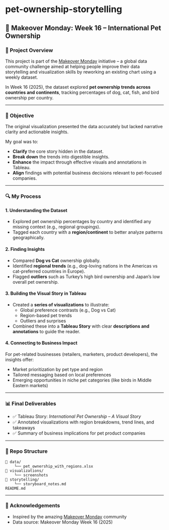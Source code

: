 # pet-ownership-storytelling

## 🐾 Makeover Monday: Week 16 – International Pet Ownership

### 🤝 Project Overview

This project is part of the [Makeover Monday](https://www.makeovermonday.co.uk/) initiative – a global data community challenge aimed at helping people improve their data storytelling and visualization skills by reworking an existing chart using a weekly dataset.

In Week 16 (2025), the dataset explored **pet ownership trends across countries and continents**, tracking percentages of dog, cat, fish, and bird ownership per country.

---

### 🌟 Objective

The original visualization presented the data accurately but lacked narrative clarity and actionable insights.

My goal was to:

- **Clarify** the core story hidden in the dataset.
- **Break down** the trends into digestible insights.
- **Enhance** the impact through effective visuals and annotations in Tableau.
- **Align** findings with potential business decisions relevant to pet-focused companies.

---

### 🔍 My Process

#### 1. **Understanding the Dataset**

- Explored pet ownership percentages by country and identified any missing context (e.g., regional groupings).
- Tagged each country with a **region/continent** to better analyze patterns geographically.

#### 2. **Finding Insights**

- Compared **Dog vs Cat** ownership globally.
- Identified **regional trends** (e.g., dog-loving nations in the Americas vs cat-preferred countries in Europe).
- Flagged **outliers** such as Turkey’s high bird ownership and Japan’s low overall pet ownership.

#### 3. **Building the Visual Story in Tableau**

- Created a **series of visualizations** to illustrate:
  - Global preference contrasts (e.g., Dog vs Cat)
  - Region-based pet trends
  - Outliers and surprises
- Combined these into a **Tableau Story** with clear **descriptions and annotations** to guide the reader.

#### 4. **Connecting to Business Impact**

For pet-related businesses (retailers, marketers, product developers), the insights offer:

- Market prioritization by pet type and region
- Tailored messaging based on local preferences
- Emerging opportunities in niche pet categories (like birds in Middle Eastern markets)

---

### 📊 Final Deliverables

- ✅ Tableau Story: *International Pet Ownership – A Visual Story*
- ✅ Annotated visualizations with region breakdowns, trend lines, and takeaways
- ✅ Summary of business implications for pet product companies

---

### 📁 Repo Structure

```
📁 data/
    └── pet_ownership_with_regions.xlsx
📁 visualizations/
    └── screenshots
📁 storytelling/
    └── storyboard_notes.md
README.md
```

---

### 🙌 Acknowledgements

- Inspired by the amazing [Makeover Monday](https://www.makeovermonday.co.uk/) community
- Data source: Makeover Monday Week 16 (2025)

